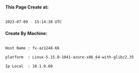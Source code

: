 
   
#### This Page Create at:

```bash

2023-07-09 - 15:14:38 UTC

```

#### Create By Machine:

```bash

Host Name : fv-az1248-66

platform  : Linux-5.15.0-1041-azure-x86_64-with-glibc2.35

Ip Local  : 10.1.0.60

```

